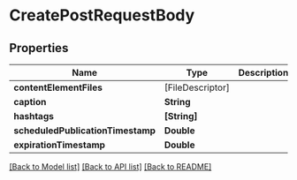 # CreatePostRequestBody

## Properties
Name | Type | Description | Notes
------------ | ------------- | ------------- | -------------
**contentElementFiles** | [FileDescriptor] |  | 
**caption** | **String** |  | 
**hashtags** | **[String]** |  | 
**scheduledPublicationTimestamp** | **Double** |  | [optional] 
**expirationTimestamp** | **Double** |  | [optional] 

[[Back to Model list]](../README.md#documentation-for-models) [[Back to API list]](../README.md#documentation-for-api-endpoints) [[Back to README]](../README.md)


